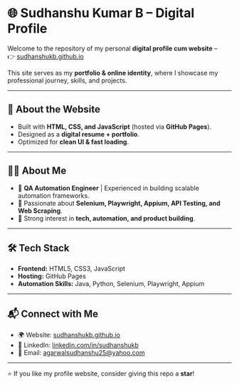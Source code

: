 # 🌐 Sudhanshu Kumar B – Digital Profile

Welcome to the repository of my personal **digital profile cum website** –  
👉 [sudhanshukb.github.io](https://sudhanshukb.github.io)

This site serves as my **portfolio & online identity**, where I showcase my professional journey, skills, and projects.

---

## 🚀 About the Website
- Built with **HTML, CSS, and JavaScript** (hosted via **GitHub Pages**).
- Designed as a **digital resume + portfolio**.
- Optimized for **clean UI & fast loading**.

---

## 👨‍💻 About Me
- 🔹 **QA Automation Engineer** | Experienced in building scalable automation frameworks.  
- 🔹 Passionate about **Selenium, Playwright, Appium, API Testing, and Web Scraping**.  
- 🔹 Strong interest in **tech, automation, and product building**.  

---

## 🛠️ Tech Stack
- **Frontend:** HTML5, CSS3, JavaScript  
- **Hosting:** GitHub Pages  
- **Automation Skills:** Java, Python, Selenium, Playwright, Appium  

---

## 📬 Connect with Me
- 🌍 Website: [sudhanshukb.github.io](https://sudhanshukb.github.io)  
- 💼 LinkedIn: [linkedin.com/in/sudhanshukb](https://www.linkedin.com/in/sudhanshukb)
- 📧 Email: [agarwalsudhanshu25@yahoo.com](agarwalsudhanshu25@yahoo.com)

---

⭐ If you like my profile website, consider giving this repo a **star**!
